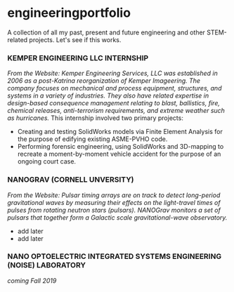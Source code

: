# engineeringportfolio
A collection of all my past, present and future engineering and other STEM-related projects.
Let's see if this works.

### KEMPER ENGINEERING LLC INTERNSHIP

*From the Website: Kemper Engineering Services, LLC was established in 2006 as a post-Katrina reorganization of Kemper Imageering. The company focuses on mechanical and process equipment, structures, and systems in a variety of industries. They also have related expertise in design-based consequence management relating to blast, ballistics, fire, chemical releases, anti-terrorism requirements, and extreme weather such as hurricanes.*
This internship involved two primary projects:
- Creating and testing SolidWorks models via Finite Element Analysis for the purpose of edifying existing ASME-PVHO code.
- Performing forensic engineering, using SolidWorks and 3D-mapping to recreate a moment-by-moment vehicle accident for the purpose of an ongoing court case.

### NANOGRAV (CORNELL UNVERSITY)

*From the Website: Pulsar timing arrays are on track to detect long-period gravitational waves by measuring their effects on the light-travel times of pulses from rotating neutron stars (pulsars). NANOGrav monitors a set of pulsars that together form a Galactic scale gravitational-wave observatory.*

- add later
- add later

### NANO OPTOELECTRIC INTEGRATED SYSTEMS ENGINEERING (NOISE) LABORATORY
*coming Fall 2019*
